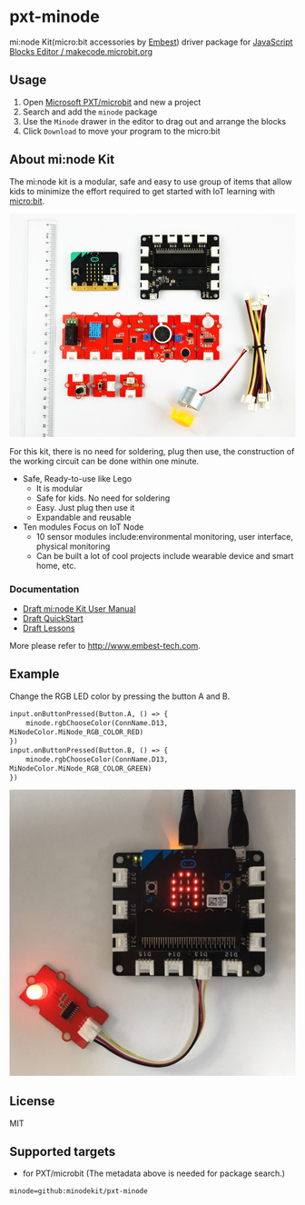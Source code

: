 # pxt-minode

mi:node Kit(micro:bit accessories by [Embest](http://www.embest-tech.com/)) driver package for [JavaScript Blocks Editor / makecode.microbit.org](https://makecode.microbit.org)

## Usage

1. Open [Microsoft PXT/microbit](https://pxt.microbit.org) and new a project
2. Search and add the `minode` package
3. Use the `Minode` drawer in the editor to drag out and arrange the blocks
4. Click `Download` to move your program to the micro:bit

## About mi:node Kit

The mi:node kit is a modular, safe and easy to use group of items that allow kids to minimize the effort required to get started with IoT learning with [micro:bit](https://www.microbit.org).

![](minode.jpg)

For this kit, there is no need for soldering, plug then use, the construction of the working circuit can be done within one minute.

- Safe, Ready-to-use like Lego
    + It is modular
    + Safe for kids. No need for soldering
    + Easy. Just plug then use it
    + Expandable and reusable
- Ten modules Focus on IoT Node
    + 10 sensor modules include:environmental monitoring, user interface, physical monitoring
    + Can be built a lot of cool projects include wearable device and smart home, etc.

### Documentation

- [Draft mi:node Kit User Manual]()
- [Draft QuickStart]()
- [Draft Lessons]()

More please refer to http://www.embest-tech.com.

## Example
Change the RGB LED color by pressing the button A and B.

```blocks
input.onButtonPressed(Button.A, () => {
    minode.rgbChooseColor(ConnName.D13, MiNodeColor.MiNode_RGB_COLOR_RED)
})
input.onButtonPressed(Button.B, () => {
    minode.rgbChooseColor(ConnName.D13, MiNodeColor.MiNode_RGB_COLOR_GREEN)
})
```

![](rgb_demo.jpg)

## License

MIT

## Supported targets

* for PXT/microbit
(The metadata above is needed for package search.)

```package
minode=github:minodekit/pxt-minode
```